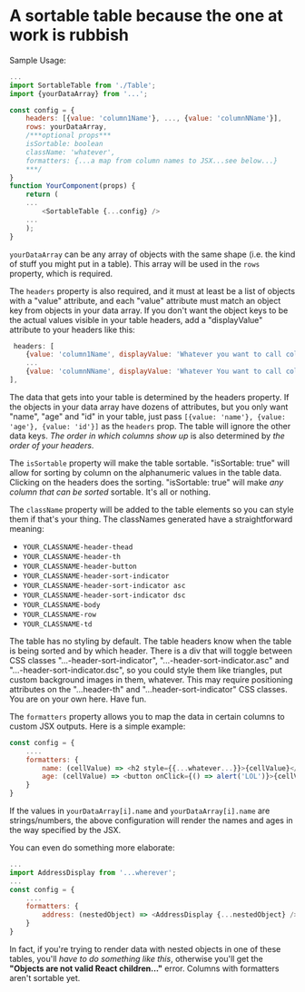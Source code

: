 # A sortable table because the one at work is rubbish

Sample Usage:

```JavaScript
...
import SortableTable from './Table';
import {yourDataArray} from '...';

const config = {
    headers: [{value: 'column1Name'}, ..., {value: 'columnNName'}],
    rows: yourDataArray,
    /***optional props***
    isSortable: boolean
    className: 'whatever',
    formatters: {...a map from column names to JSX...see below...}
    ***/
}
function YourComponent(props) {
    return (
    ...
        <SortableTable {...config} />
    ...
    );    
}
```
`yourDataArray` can be any array of objects with the same shape (i.e. the kind of stuff you might put in a table). This array will be used in the `rows` property, which is required. 

The `headers` property is also required, and it must at least be a list of objects with a "value" attribute, and each "value" attribute must match an object key from objects in your data array. If you don't want the object keys to be the actual values visible in your table headers, add a "displayValue" attribute to your headers like this:
```JavaScript
 headers: [
    {value: 'column1Name', displayValue: 'Whatever you want to call column 1'}, 
    ... 
    {value: 'columnNName', displayValue: 'Whatever You want to call column N'}
],
```
The data that gets into your table is determined by the headers property. If the objects in your data array have dozens of attributes, but you only want "name", "age" and "id" in your table, just pass `[{value: 'name'}, {value: 'age'}, {value: 'id'}]` as the `headers` prop. The table will ignore the other data keys. *The order in which columns show up* is also determined by *the order of your headers*.

The `isSortable` property will make the table sortable. "isSortable: true" will allow for sorting by column on the alphanumeric values in the table data. Clicking on the headers does the sorting. "isSortable: true" will make *any column that can be sorted* sortable. It's all or nothing.

The `className` property will be added to the table elements so you can style them if that's your thing. The classNames generated have a straightforward meaning:
- `YOUR_CLASSNAME-header-thead`
- `YOUR_CLASSNAME-header-th`
- `YOUR_CLASSNAME-header-button`
- `YOUR_CLASSNAME-header-sort-indicator`
- `YOUR_CLASSNAME-header-sort-indicator asc`
- `YOUR_CLASSNAME-header-sort-indicator dsc`
- `YOUR_CLASSNAME-body`
- `YOUR_CLASSNAME-row`
- `YOUR_CLASSNAME-td`

The table has no styling by default. The table headers know when the table is being sorted and by which header. There is a div that will toggle between CSS classes "...-header-sort-indicator", "...-header-sort-indicator.asc" and "...-header-sort-indicator.dsc", so you could style them like triangles, put custom background images in them, whatever. This may require positioning attributes on the "...header-th" and "...header-sort-indicator" CSS classes. You are on your own here. Have fun.

The `formatters` property allows you to map the data in certain columns to custom JSX outputs. Here is a simple example:
```JavaScript
const config = {
    ....
    formatters: {
        name: (cellValue) => <h2 style={{...whatever...}}>{cellValue}</h2> 
        age: (cellValue) => <button onClick={() => alert('LOL')}>{cellValue}</span>
    }
}
```
If the values in `yourDataArray[i].name` and `yourDataArray[i].name` are strings/numbers, the above configuration will render the names and ages in the way specified by the JSX. 

You can even do something more elaborate:
```JavaScript
...
import AddressDisplay from '...wherever';
...
const config = {
    ....
    formatters: {
        address: (nestedObject) => <AddressDisplay {...nestedObject} />
    }
}
```
In fact, if you're trying to render data with nested objects in one of these tables, you'll *have to do something like this*, otherwise you'll get the **"Objects are not valid React children..."** error. Columns with formatters aren't sortable yet.